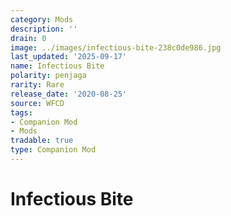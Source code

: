 ```yaml
---
category: Mods
description: ''
drain: 0
image: ../images/infectious-bite-238c0de986.jpg
last_updated: '2025-09-17'
name: Infectious Bite
polarity: penjaga
rarity: Rare
release_date: '2020-08-25'
source: WFCD
tags:
- Companion Mod
- Mods
tradable: true
type: Companion Mod
---
```


# Infectious Bite

